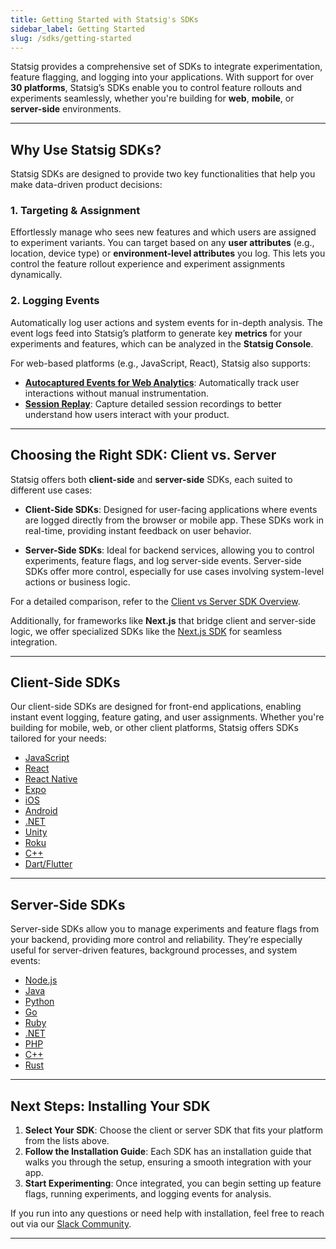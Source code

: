 ```yaml
---
title: Getting Started with Statsig's SDKs
sidebar_label: Getting Started
slug: /sdks/getting-started
---
```


Statsig provides a comprehensive set of SDKs to integrate experimentation, feature flagging, and logging into your applications. With support for over **30 platforms**, Statsig’s SDKs enable you to control feature rollouts and experiments seamlessly, whether you're building for **web**, **mobile**, or **server-side** environments.

---

## Why Use Statsig SDKs?

Statsig SDKs are designed to provide two key functionalities that help you make data-driven product decisions:

### 1. **Targeting & Assignment**
Effortlessly manage who sees new features and which users are assigned to experiment variants. You can target based on any **user attributes** (e.g., location, device type) or **environment-level attributes** you log. This lets you control the feature rollout experience and experiment assignments dynamically.

### 2. **Logging Events**
Automatically log user actions and system events for in-depth analysis. The event logs feed into Statsig’s platform to generate key **metrics** for your experiments and features, which can be analyzed in the **Statsig Console**.

For web-based platforms (e.g., JavaScript, React), Statsig also supports:
- **[Autocaptured Events for Web Analytics](/webanalytics/overview)**: Automatically track user interactions without manual instrumentation.
- **[Session Replay](/session-replay/overview)**: Capture detailed session recordings to better understand how users interact with your product.

---

## Choosing the Right SDK: Client vs. Server

Statsig offers both **client-side** and **server-side** SDKs, each suited to different use cases:

- **Client-Side SDKs**: Designed for user-facing applications where events are logged directly from the browser or mobile app. These SDKs work in real-time, providing instant feedback on user behavior.
  
- **Server-Side SDKs**: Ideal for backend services, allowing you to control experiments, feature flags, and log server-side events. Server-side SDKs offer more control, especially for use cases involving system-level actions or business logic.

For a detailed comparison, refer to the [Client vs Server SDK Overview](/sdks/client-vs-server).

Additionally, for frameworks like **Next.js** that bridge client and server-side logic, we offer specialized SDKs like the [Next.js SDK](client/javascript-sdk/next-js) for seamless integration.

---

## Client-Side SDKs

Our client-side SDKs are designed for front-end applications, enabling instant event logging, feature gating, and user assignments. Whether you're building for mobile, web, or other client platforms, Statsig offers SDKs tailored for your needs:

- [JavaScript](/client/javascript-sdk)
- [React](/client/javascript-sdk/react)
- [React Native](/client/javascript-sdk/react-native)
- [Expo](/client/javascript-sdk/expo)
- [iOS](/client/iosClientSDK)
- [Android](/client/androidClientSDK)
- [.NET](/client/dotnetSDK)
- [Unity](/client/unitySDK)
- [Roku](/client/rokuSDK)
- [C++](/client/cpp-client-sdk)
- [Dart/Flutter](/client/dartSDK)

---

## Server-Side SDKs

Server-side SDKs allow you to manage experiments and feature flags from your backend, providing more control and reliability. They’re especially useful for server-driven features, background processes, and system events:

- [Node.js](/server/nodejsServerSDK)
- [Java](/server/javaSdk)
- [Python](/server/pythonSDK)
- [Go](/server/golangSDK)
- [Ruby](/server/rubySDK)
- [.NET](/server/dotnetSDK)
- [PHP](/server/phpSDK)
- [C++](/server/cppSDK)
- [Rust](/server/rustSDK)

---

## Next Steps: Installing Your SDK

1. **Select Your SDK**: Choose the client or server SDK that fits your platform from the lists above.
2. **Follow the Installation Guide**: Each SDK has an installation guide that walks you through the setup, ensuring a smooth integration with your app.
3. **Start Experimenting**: Once integrated, you can begin setting up feature flags, running experiments, and logging events for analysis.

If you run into any questions or need help with installation, feel free to reach out via our [Slack Community](https://statsig.com/slack).

---
